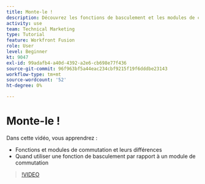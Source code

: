 ```yaml
---
title: Monte-le !
description: Découvrez les fonctions de basculement et les modules de commutation et quand utiliser une fonction de basculement par rapport à un module de commutation dans [!DNL Adobe Workfront Fusion].
activity: use
team: Technical Marketing
type: Tutorial
feature: Workfront Fusion
role: User
level: Beginner
kt: 9047
exl-id: 99adafb4-a40d-4392-a2e6-cb698e77f436
source-git-commit: 96f963bf5a44eac234cbf9215f19f6dddbe23143
workflow-type: tm+mt
source-wordcount: '52'
ht-degree: 0%

---
```


# Monte-le !

Dans cette vidéo, vous apprendrez :

* Fonctions et modules de commutation et leurs différences
* Quand utiliser une fonction de basculement par rapport à un module de commutation

>[!VIDEO](https://video.tv.adobe.com/v/335288/?quality=12)
